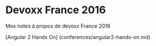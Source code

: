 # Devoxx France 2016
Mes notes à propos de devoxx France 2016

[Angular 2 Hands On] (conferences/angular2-hands-on.md)

